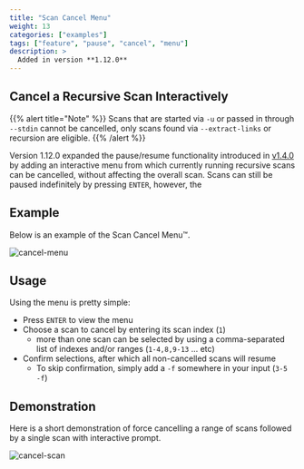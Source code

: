 ```yaml
---
title: "Scan Cancel Menu"
weight: 13
categories: ["examples"]
tags: ["feature", "pause", "cancel", "menu"]
description: >
  Added in version **1.12.0**
---
```


## Cancel a Recursive Scan Interactively

{{% alert title="Note" %}}
Scans that are started via `-u` or passed in through `--stdin` cannot be cancelled, only scans found via `--extract-links` or recursion are eligible.
{{% /alert %}}


Version 1.12.0 expanded the pause/resume functionality introduced in [v1.4.0](docs/examples/pause-scan/) by 
adding an interactive menu from which currently running recursive scans can be cancelled, without affecting the overall scan.  Scans can still be paused indefinitely by pressing `ENTER`, however, the   

## Example 

Below is an example of the Scan Cancel Menu™.

![cancel-menu](../cancel-menu.png)

## Usage

Using the menu is pretty simple:
- Press `ENTER` to view the menu
- Choose a scan to cancel by entering its scan index (`1`)
  - more than one scan can be selected by using a comma-separated list of indexes and/or ranges (`1-4,8,9-13` ... etc)
- Confirm selections, after which all non-cancelled scans will resume
  - To skip confirmation, simply add a `-f` somewhere in your input (`3-5 -f`)

## Demonstration

Here is a short demonstration of force cancelling a range of scans followed by a single scan with interactive prompt.

![cancel-scan](../cancel-scan.gif)
